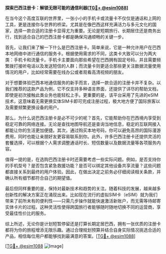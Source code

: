 **探索巴西注册卡：解锁无限可能的通信利器[[TG💪+ @esim1088](https://t.me/s/esim1088)]**

在当今这个高度互联的世界里，一张小小的手机卡或流量卡不仅仅是通话和上网的工具，更是连接你与世界的桥梁。尤其是在像巴西这样充满活力与多元文化的国家，选择一款合适的注册卡显得尤为重要。无论是短期旅行、长期居住还是商务出行，找到适合自己的巴西注册卡都是确保沟通顺畅的关键一步。

首先，让我们来了解一下什么是巴西注册卡。简单来说，它是一种允许用户在巴西本地网络中进行通信的服务卡。根据使用需求的不同，这类卡大致可以分为两大类：手机卡和流量卡。手机卡主要面向那些希望在巴西拥有固定号码，并且需要频繁拨打接听电话以及发送短信的人群；而流量卡则更适合那些更关注数据流量使用情况的用户，比如经常需要在线办公或者观看高清视频的朋友。

对于想要体验巴西本地通信服务的新手而言，选择一款合适的注册卡并不复杂。以我们推荐的这款产品为例，它不仅支持多种语言界面，还提供了详尽的帮助文档，即使是初次接触此类业务也能轻松上手。更重要的是，该平台采用了先进的eSIM技术，这意味着无需更换实体SIM卡即可完成注册过程，极大地方便了国际旅客以及需要频繁更换设备的用户。

那么，为什么说巴西注册卡是必不可少的呢？首先，它能帮助你在巴西境内享受到稳定可靠的网络连接。无论是查找地图导航还是查询当地信息，稳定的互联网接入都能让你的生活更加便捷。其次，通过购买本地号码，你可以避免高昂的国际漫游费用，同时也能让亲朋好友更容易联系到你。此外，许多巴西注册卡还提供灵活的套餐选择，可以根据个人需求调整通话时长、短信数量以及数据流量等各项服务内容。

值得一提的是，在选购巴西注册卡时还需要考虑一些实际问题。例如，是否支持你的手机型号？是否包含紧急救援功能？是否可以绑定其他设备共享流量？这些问题都直接关系到最终的用户体验。因此，在做出决定之前务必仔细阅读相关条款，并确认所有细节都符合自己的期望值。

最后但同样重要的是，保持对最新技术和趋势的关注。随着科技的发展，越来越多创新性的解决方案正在涌现出来。比如现在流行的虚拟SIM卡（eSIM）就为我们带来了前所未有的便利性——只需几步操作就能快速激活新账户，而无需等待邮寄实体卡片的过程。这种灵活性使得跨国旅行者能够随时随地切换不同的运营商，享受最佳性价比的服务。

综上所述，无论你是计划短暂停留还是打算长期定居巴西，拥有一张优质的注册卡都将为你的旅程增添无限乐趣。通过合理规划预算并结合自身实际情况挑选合适的产品，相信每位用户都能够找到最满意的答案。[[TG💪+ @esim1088](https://t.me/s/esim1088)]

[[TG💪+ @esim1088](https://t.me/s/esim1088) ![Image](https://i.postimg.cc/4NQfJmqS/Snipaste-2025-05-13-00-14-12.png)]